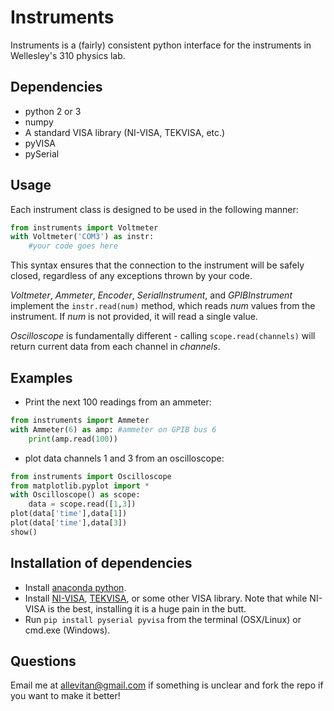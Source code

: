 # Instruments

Instruments is a (fairly) consistent python interface for the instruments in Wellesley's 310 physics lab.

## Dependencies

* python 2 or 3
* numpy
* A standard VISA library (NI-VISA, TEKVISA, etc.)
* pyVISA
* pySerial

## Usage

Each instrument class is designed to be used in the following manner:

```python
from instruments import Voltmeter
with Voltmeter('COM3') as instr:
	#your code goes here
```

This syntax ensures that the connection to the instrument will be safely closed, regardless of any exceptions thrown by your code.

_Voltmeter_, _Ammeter_, _Encoder_, _SerialInstrument_, and _GPIBInstrument_ implement the `instr.read(num)` method, which reads _num_ values from the instrument. If _num_ is not provided, it will read a single value.

_Oscilloscope_ is fundamentally different - calling `scope.read(channels)` will return current data from each channel in _channels_.

## Examples

* Print the next 100 readings from an ammeter:
```python
from instruments import Ammeter
with Ammeter(6) as amp: #ammeter on GPIB bus 6
	print(amp.read(100))
```
* plot data channels 1 and 3 from an oscilloscope:
```python
from instruments import Oscilloscope
from matplotlib.pyplot import *
with Oscilloscope() as scope:
	data = scope.read([1,3])
plot(data['time'],data[1])
plot(data['time'],data[3])
show()
```

## Installation of dependencies

* Install [anaconda python](https://store.continuum.io/cshop/anaconda/).
* Install [NI-VISA](http://www.ni.com/visa/), [TEKVISA](https://www.google.com/#q=tekvisa), or some other VISA library. Note that while NI-VISA is the best, installing it is a huge pain in the butt.
* Run `pip install pyserial pyvisa` from the terminal (OSX/Linux) or cmd.exe (Windows).

## Questions
Email me at allevitan@gmail.com if something is unclear and fork the repo if you want to make it better!
